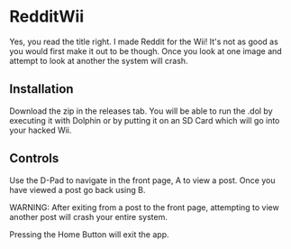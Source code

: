 # RedditWii
Yes, you read the title right. I made Reddit for the Wii!
It's not as good as you would first make it out to be though. Once you look at one image and attempt to look at another the system will crash.

## Installation
Download the zip in the releases tab. You will be able to run the .dol by executing it with Dolphin or by putting it on an SD Card which will go into your hacked Wii.

## Controls
Use the D-Pad to navigate in the front page, A to view a post. Once you have viewed a post go back using B.

WARNING: After exiting from a post to the front page, attempting to view another post will crash your entire system.

Pressing the Home Button will exit the app.
